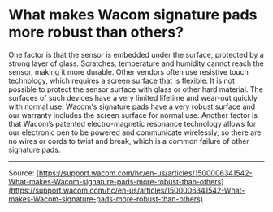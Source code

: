 # What makes Wacom signature pads more robust than others?

One factor is that the sensor is embedded under the surface, protected by a strong layer of glass. Scratches, temperature and humidity cannot reach the sensor, making it more durable. Other vendors often use resistive touch technology, which requires a screen surface that is flexible. It is not possible to protect the sensor surface with glass or other hard material. The surfaces of such devices have a very limited lifetime and wear-out quickly with normal use. Wacom's signature pads have a very robust surface and our warranty includes the screen surface for normal use. Another factor is that Wacom’s patented electro-magnetic resonance technology allows for our electronic pen to be powered and communicate wirelessly, so there are no wires or cords to twist and break, which is a common failure of other signature pads.

---
Source: [https://support.wacom.com/hc/en-us/articles/1500006341542-What-makes-Wacom-signature-pads-more-robust-than-others](https://support.wacom.com/hc/en-us/articles/1500006341542-What-makes-Wacom-signature-pads-more-robust-than-others)
